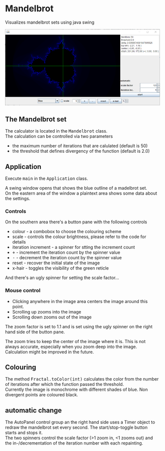 # Mandelbrot
Visualizes mandelbrot sets using java swing

![](doc/screenshot.png)

## The Mandelbrot set
The calculator is located in the <tt>Mandelbrot</tt> class.<br>
The calculation can be controlled via two parameters
* the maximum number of iterations that are calulated (default is 50)
* the threshold that defines divergency of the function (default is 2.0)

## Application
Execute <tt>main</tt> in the <tt>Application</tt> class.

A swing window opens that shows the blue outline of a madelbrot set.<br>
On the eastern area of the window a plaintext area shows some data about the settings.

### Controls
On the southern area there's a button pane with the following controls
* colour - a combobox to choose the colouring scheme
* scale - controls the colour brightness, please refer to the code for details
* iteration increment - a spinner for stting the increment count
* <tt>+</tt> - increment the iteration count by the spinner value
* <tt>-</tt> - decrement the iteration count by the spinner value
* reset - recover the initial state of the image
* x-hair - toggles the visibility of the green reticle

And there's an ugly spinner for setting the scale factor...

### Mouse control
* Clicking anywhere in the image area centers the image around this point.
* Scrolling up zooms into the image
* Scrolling down zooms out of the image

The zoom factor is set to 1.1 and is set using the ugly spinner on the right hand side of the button pane.

The zoom tries to keep the center of the image where it is.
This is not always accurate, especially when you zoom deep into the image.
Calculation might be improved in the future.  

## Colouring
The method <tt>Fractal.toColor(int)</tt> calculates the color from the number of iterations
after which the function passed the threshold.<br>
Currently the image is monochrome with different shades of blue.
Non divergent points are coloured black.

## automatic change
The AutoPanel control group an the right hand side uses a Timer object to redraw the mandelbrot set
every second. The start/stop-toggle button starts and stops it.<br>
The two spinners control the scale factor (>1 zoom in, <1 zooms out) and the in-/decrementation of
the iteration number with each repainting.
